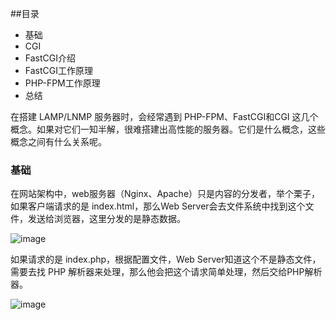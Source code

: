 ##目录
- 基础
- CGI
- FastCGI介绍
- FastCGI工作原理
- PHP-FPM工作原理
- 总结

在搭建 LAMP/LNMP 服务器时，会经常遇到 PHP-FPM、FastCGI和CGI 这几个概念。如果对它们一知半解，很难搭建出高性能的服务器。它们是什么概念，这些概念之间有什么关系呢。

### 基础

在网站架构中，web服务器（Nginx、Apache）只是内容的分发者，举个栗子，如果客户端请求的是 index.html，那么Web Server会去文件系统中找到这个文件，发送给浏览器，这里分发的是静态数据。

![image](https://github.com/fengzyz/studynotes/raw/master/images/html.png)

如果请求的是 index.php，根据配置文件，Web Server知道这个不是静态文件，需要去找 PHP 解析器来处理，那么他会把这个请求简单处理，然后交给PHP解析器。

![image](https://github.com/fengzyz/studynotes/raw/master/images/cgi.png)

